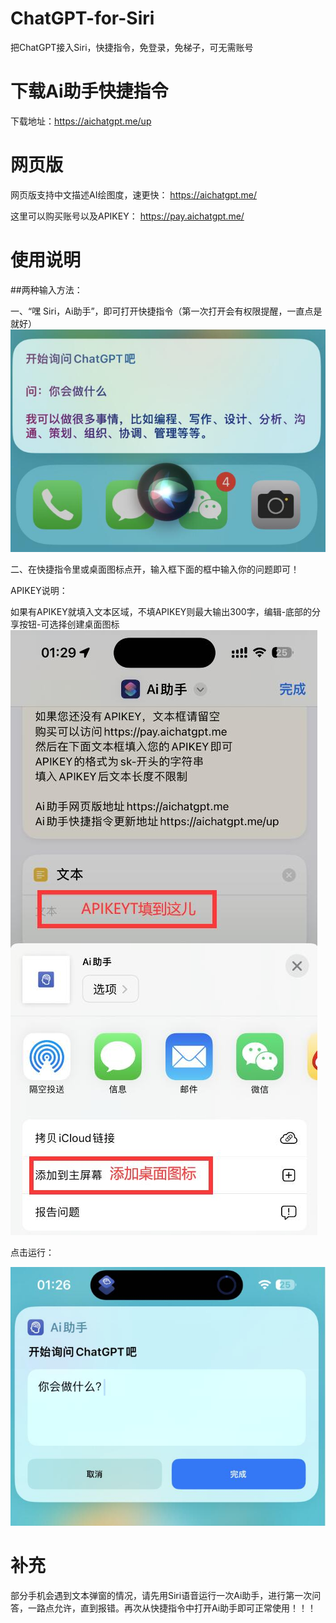# ChatGPT-for-Siri

把ChatGPT接入Siri，快捷指令，免登录，免梯子，可无需账号

# 下载Ai助手快捷指令

下载地址：https://aichatgpt.me/up

# 网页版

网页版支持中文描述AI绘图度，速更快：
https://aichatgpt.me/

这里可以购买账号以及APIKEY：
https://pay.aichatgpt.me/

# 使用说明

##两种输入方法：

一、“嘿 Siri，Ai助手”，即可打开快捷指令（第一次打开会有权限提醒，一直点是就好）
![QQ截图20230214013410.jpg](QQ截图20230214013410.jpg)

二、在快捷指令里或桌面图标点开，输入框下面的框中输入你的问题即可！

APIKEY说明：

如果有APIKEY就填入文本区域，不填APIKEY则最大输出300字，编辑-底部的分享按钮-可选择创建桌面图标
![QQ截图20230214013323.jpg](QQ截图20230214013323.jpg)

点击运行：

![QQ截图20230214013345.jpg](QQ截图20230214013345.jpg)


# 补充
部分手机会遇到文本弹窗的情况，请先用Siri语音运行一次Ai助手，进行第一次问答，一路点允许，直到报错。再次从快捷指令中打开Ai助手即可正常使用！！！
